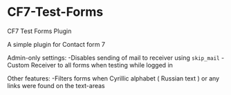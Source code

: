 # CF7-Test-Forms
CF7 Test Forms Plugin

A simple plugin for Contact form 7

Admin-only settings:
-Disables sending of mail to receiver using <code>skip_mail</code>
-Custom Receiver to all forms when testing while logged in

Other features:
-Filters forms when Cyrillic alphabet ( Russian text ) or any links were found on the text-areas
